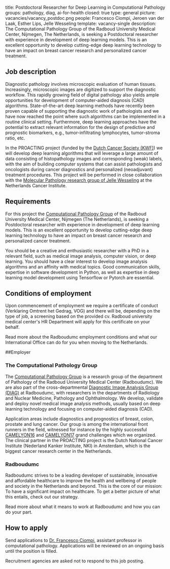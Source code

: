 title: Postdoctoral Researcher for Deep Learning in Computational Pathology
groups: pathology, diag, ai-for-health 
closed: true
type: general
picture: vacancies/vacancy_postdoc.png
people: Francesco Ciompi, Jeroen van der Laak, Esther Lips, Jelle Wesseling 
template: vacancy-single
description: The Computational Pathology Group of the Radboud University Medical Center, Nijmegen, The Netherlands, is seeking a Postdoctoral researcher with experience in development of deep learning models. This is an excellent opportunity to develop cutting-edge deep learning technology to have an impact on breast cancer research and personalized cancer treatment.

## Job description

Diagnostic pathology involves microscopic evaluation of human tissues. Increasingly, microscopic images are digitized to support the diagnostic workflow. This rapidly growing field of digital pathology also yields ample opportunities for development of computer-aided diagnosis (CAD) algorithms. State-of-the-art deep learning methods have recently been proven capable of supporting the diagnostic work of pathologists and we have now reached the point where such algorithms can be implemented in a routine clinical setting. Furthermore, deep learning approaches have the potential to extract relevant information for the design of predictive and prognostic biomarkers, e.g., tumor-infiltrating lymphocytes, tumor-stroma ratio, etc.

In the PROACTING project (funded by the [Dutch Cancer Society (KWF)](https://www.kwf.nl)) we will develop deep learning algorithms that will leverage a large amount of data consisting of histopathology images and corresponding (weak) labels, with the aim of building computer systems that can assist pathologists and oncologists during cancer diagnostics and personalized (neoadjuvant) treatment procedures. This project will be performed in close collaboration with the [Molecular Pathology research group of Jelle Wesseling](https://www.nki.nl/divisions/molecular-pathology/wesseling-j-group/) at the Netherlands Cancer Institute.

## Requirements

For this project the [Computational Pathology Group](https://www.computationalpathologygroup.eu/) of the Radboud University Medical Center, Nijmegen (The Netherlands), is seeking a Postdoctoral researcher with experience in development of deep learning models. This is an excellent opportunity to develop cutting-edge deep learning technology to have an impact on breast cancer research and personalized cancer treatment.

You should be a creative and enthusiastic researcher with a PhD in a relevant field, such as medical image analysis, computer vision, or deep learning. You should have a clear interest to develop image analysis algorithms and an affinity with medical topics. Good communication skills, expertise in software development in Python, as well as expertise in deep learning model development using Tensorflow or Pytorch are essential.

## Conditions of employment

Upon commencement of employment we require a certificate of conduct (Verklaring Omtrent het Gedrag, VOG) and there will be, depending on the type of job, a screening based on the provided cv. Radboud university medical center's HR Department will apply for this certificate on your behalf.

Read more about the Radboudumc employment conditions and what our International Office can do for you when moving to the Netherlands.

##Employer

### The Computational Pathology Group
The [Computational Pathology Group](https://www.computationalpathologygroup.eu/) is a research group of the department of Pathology of the Radboud University Medical Center (Radboudumc). We are also part of the cross-departmental [Diagnostic Image Analysis Group (DIAG)](http://diagnijmegen.nl/index.php/Home) at Radboudumc, with researchers in the departments of Radiology and Nuclear Medicine, Pathology and Ophthalmology. We develop, validate and deploy novel medical image analysis methods, usually based on deep learning technology and focusing on computer-aided diagnosis (CAD).

Application areas include diagnostics and prognostics of breast, colon, prostate and lung cancer. Our group is among the international front runners in the field, witnessed for instance by the highly successful [CAMELYON16](https://camelyon16.grand-challenge.org/) and [CAMELYON17](https://camelyon17.grand-challenge.org/) grand challenges which we organized. The clinical partner in the PROACTING project is the Dutch National Cancer Institute (Nederland Kanker Institute, NKI) in Amsterdam, which is the biggest cancer research center in the Netherlands.

### Radboudumc
Radboudumc strives to be a leading developer of sustainable, innovative and affordable healthcare to improve the health and wellbeing of people and society in the Netherlands and beyond. This is the core of our mission: To have a significant impact on healthcare. To get a better picture of what this entails, check out our strategy.

Read more about what it means to work at Radboudumc and how you can do your part.

## How to apply
Send applications to [Dr. Francesco Ciompi](https://www.radboudumc.nl/en/vacancies/66162-postdoctoral-researcher-for-deep-learning-in-computational-pathology), assistant professor in computational pathology. Applications will be reviewed on an ongoing basis until the position is filled.

Recruitment agencies are asked not to respond to this job posting.

